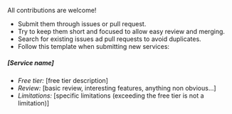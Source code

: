 All contributions are welcome!

- Submit them through issues or pull request. 
- Try to keep them short and focused to allow easy review and merging.
- Search for existing issues ad pull requests to avoid duplicates.
- Follow this template when submitting new services:

##### [Service name]

- *Free tier:* [free tier description]
- *Review:* [basic review, interesting features, anything non obvious...]
- *Limitations:* [specific limitations (exceeding the free tier is not a limitation)]

